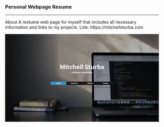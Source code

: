 <h3>Personal Webpage Resume</h3>
<hr>
About
A restume web page for myself that includes all necessary information and links to my projects. Link: https://mitchellsturba.com

<br>

![HomePage](Images/Screenshot.png)
